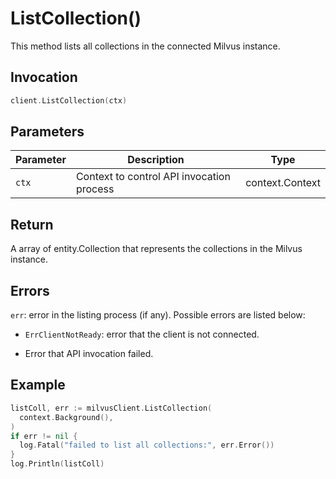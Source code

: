 # ListCollection()

This method lists all collections in the connected Milvus instance.

## Invocation

```go
client.ListCollection(ctx)
```

## Parameters
| Parameter    | Description                                                  | Type                     |
| ------------ | ------------------------------------------------------------ | ------------------------ |
| `ctx`        | Context to control API invocation process                    | context.Context          |

## Return

A array of entity.Collection that represents the collections in the Milvus instance.

## Errors

`err`: error in the listing process (if any). Possible errors are listed below:

  - `ErrClientNotReady`: error that the client is not connected.

  - Error that API invocation failed.

## Example

```go
listColl, err := milvusClient.ListCollection(
  context.Background(),
)
if err != nil {
  log.Fatal("failed to list all collections:", err.Error())
}
log.Println(listColl)
```
